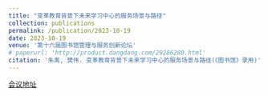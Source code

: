 ```yaml
---
title: "变革教育背景下未来学习中心的服务场景与路径"
collection: publications
permalink: /publication/2023-10-19
date: 2023-10-19
venue: '第十六届图书馆管理与服务创新论坛'
# paperurl: 'http://product.dangdang.com/29286280.html'
citation: '朱禹, 樊伟. 变革教育背景下未来学习中心的服务场景与路径(《图书馆》录用)'
---
```


[会议地址](http://cflms.lib.sjtu.edu.cn/2023/index.html)
